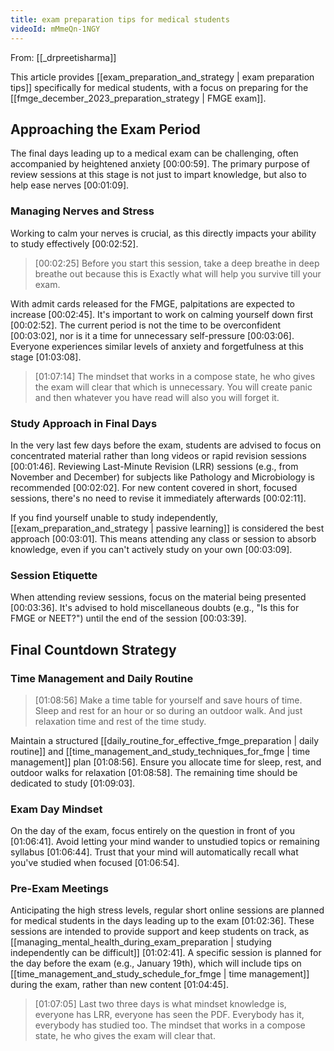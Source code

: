 ```yaml
---
title: exam preparation tips for medical students
videoId: mMmeQn-1NGY
---
```


From: [[_drpreetisharma]] <br/> 

This article provides [[exam_preparation_and_strategy | exam preparation tips]] specifically for medical students, with a focus on preparing for the [[fmge_december_2023_preparation_strategy | FMGE exam]].

## Approaching the Exam Period

The final days leading up to a medical exam can be challenging, often accompanied by heightened anxiety <a class="yt-timestamp" data-t="00:00:59">[00:00:59]</a>. The primary purpose of review sessions at this stage is not just to impart knowledge, but also to help ease nerves <a class="yt-timestamp" data-t="00:01:09">[00:01:09]</a>.

### Managing Nerves and Stress
Working to calm your nerves is crucial, as this directly impacts your ability to study effectively <a class="yt-timestamp" data-t="00:02:52">[00:02:52]</a>.

> [00:02:25] Before you start this session, take a deep breathe in deep breathe out because this is Exactly what will help you survive till your exam.

With admit cards released for the FMGE, palpitations are expected to increase <a class="yt-timestamp" data-t="00:02:45">[00:02:45]</a>. It's important to work on calming yourself down first <a class="yt-timestamp" data-t="00:02:52">[00:02:52]</a>. The current period is not the time to be overconfident <a class="yt-timestamp" data-t="00:03:02">[00:03:02]</a>, nor is it a time for unnecessary self-pressure <a class="yt-timestamp" data-t="00:03:06">[00:03:06]</a>. Everyone experiences similar levels of anxiety and forgetfulness at this stage <a class="yt-timestamp" data-t="01:03:08">[01:03:08]</a>.

> [01:07:14] The mindset that works in a compose state, he who gives the exam will clear that which is unnecessary. You will create panic and then whatever you have read will also you will forget it.

### Study Approach in Final Days
In the very last few days before the exam, students are advised to focus on concentrated material rather than long videos or rapid revision sessions <a class="yt-timestamp" data-t="00:01:46">[00:01:46]</a>. Reviewing Last-Minute Revision (LRR) sessions (e.g., from November and December) for subjects like Pathology and Microbiology is recommended <a class="yt-timestamp" data-t="00:02:02">[00:02:02]</a>. For new content covered in short, focused sessions, there's no need to revise it immediately afterwards <a class="yt-timestamp" data-t="00:02:11">[00:02:11]</a>.

If you find yourself unable to study independently, [[exam_preparation_and_strategy | passive learning]] is considered the best approach <a class="yt-timestamp" data-t="00:03:01">[00:03:01]</a>. This means attending any class or session to absorb knowledge, even if you can't actively study on your own <a class="yt-timestamp" data-t="00:03:09">[00:03:09]</a>.

### Session Etiquette
When attending review sessions, focus on the material being presented <a class="yt-timestamp" data-t="00:03:36">[00:03:36]</a>. It's advised to hold miscellaneous doubts (e.g., "Is this for FMGE or NEET?") until the end of the session <a class="yt-timestamp" data-t="00:03:39">[00:03:39]</a>.

## Final Countdown Strategy

### Time Management and Daily Routine
> [01:08:56] Make a time table for yourself and save hours of time. Sleep and rest for an hour or so during an outdoor walk. And just relaxation time and rest of the time study.

Maintain a structured [[daily_routine_for_effective_fmge_preparation | daily routine]] and [[time_management_and_study_techniques_for_fmge | time management]] plan <a class="yt-timestamp" data-t="01:08:56">[01:08:56]</a>. Ensure you allocate time for sleep, rest, and outdoor walks for relaxation <a class="yt-timestamp" data-t="01:08:58">[01:08:58]</a>. The remaining time should be dedicated to study <a class="yt-timestamp" data-t="01:09:03">[01:09:03]</a>.

### Exam Day Mindset
On the day of the exam, focus entirely on the question in front of you <a class="yt-timestamp" data-t="01:06:41">[01:06:41]</a>. Avoid letting your mind wander to unstudied topics or remaining syllabus <a class="yt-timestamp" data-t="01:06:44">[01:06:44]</a>. Trust that your mind will automatically recall what you've studied when focused <a class="yt-timestamp" data-t="01:06:54">[01:06:54]</a>.

### Pre-Exam Meetings
Anticipating the high stress levels, regular short online sessions are planned for medical students in the days leading up to the exam <a class="yt-timestamp" data-t="01:02:36">[01:02:36]</a>. These sessions are intended to provide support and keep students on track, as [[managing_mental_health_during_exam_preparation | studying independently can be difficult]] <a class="yt-timestamp" data-t="01:02:41">[01:02:41]</a>. A specific session is planned for the day before the exam (e.g., January 19th), which will include tips on [[time_management_and_study_schedule_for_fmge | time management]] during the exam, rather than new content <a class="yt-timestamp" data-t="01:04:45">[01:04:45]</a>.

> [01:07:05] Last two three days is what mindset knowledge is, everyone has LRR, everyone has seen the PDF. Everybody has it, everybody has studied too. The mindset that works in a compose state, he who gives the exam will clear that.